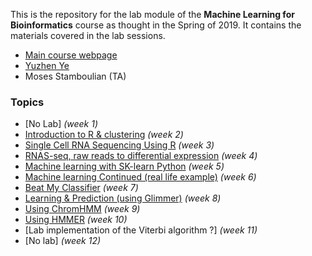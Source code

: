 This is the repository for the lab module of the **Machine Learning for Bioinformatics** course as thought in the Spring of 2019.
It contains the materials covered in the lab sessions.

  * [Main course webpage](http://homes.sice.indiana.edu/classes/spring2019/info/i529-yye/index.php)
  * [Yuzhen Ye](http://homes.soic.indiana.edu/yye/lab/index.php)
  *  Moses Stamboulian (TA)


### Topics

  * [No Lab] *(week 1)*
  * [Introduction to R & clustering](R-intro/) *(week 2)*
  * [Single Cell RNA Sequencing Using R](SCRS/) *(week 3)*
  * [RNAS-seq, raw reads to differential expression](RNA-seq/) *(week 4)*
  * [Machine learning with SK-learn Python](machine_learning_python/) *(week 5)*
  * [Machine learning Continued (real life example)](churn/) *(week 6)*
  * [Beat My Classifier](p53/) *(week 7)*
  * [Learning & Prediction (using Glimmer)](glimmer/) *(week 8)*
  * [Using ChromHMM](ChromHMM/) *(week 9)*
  * [Using HMMER](HMMER/) *(week 10)*
  * [Lab implementation of the Viterbi algorithm ?] *(week 11)*  
  * [No lab] *(week 12)*
